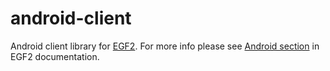 # android-client

Android client library for [EGF2](http://eigengraph.com/egf2.html). For more info please see [Android section](http://doc.eigengraph.com) in EGF2 documentation.
